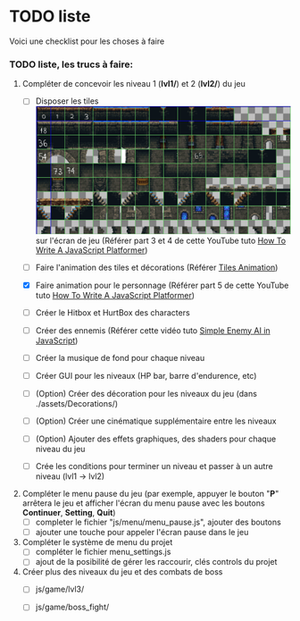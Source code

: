 
# TODO liste

Voici une checklist pour les choses à faire

### TODO liste, les trucs à faire:

1) Compléter de concevoir les niveau 1 (**lvl1/**) et 2 (**lvl2/**) du jeu
    - [ ] Disposer les tiles ![alt text](assets/Tiles/tiles_grid.png) sur l'écran de jeu (Référer part 3 et 4 de cette YouTube tuto [How To Write A JavaScript Platformer](https://www.youtube.com/playlist?list=PLcN6MkgfgN4CpMUgWEM5d70ANMWgcmBp8))
    
    - [ ] Faire l'animation des tiles et décorations (Référer [Tiles Animation](https://www.youtube.com/watch?v=AQABpi9nLfU&t=41s))
    
    - [X] Faire animation pour le personnage (Référer part 5 de cette YouTube tuto [How To Write A JavaScript Platformer](https://www.youtube.com/playlist?list=PLcN6MkgfgN4CpMUgWEM5d70ANMWgcmBp8))
    
    - [ ] Créer le Hitbox et HurtBox des characters
    
    - [ ] Créer des ennemis (Référer cette vidéo tuto [Simple Enemy AI in JavaScript](https://www.youtube.com/watch?v=zbqwFb8DJgQ))
    
    - [ ] Créer la musique de fond pour chaque niveau
    
    - [ ] Créer GUI pour les niveaux (HP bar, barre d'endurence, etc)
    
    - [ ] (Option) Créer des décoration pour les niveaux du jeu (dans ./assets/Decorations/)
    
    - [ ] (Option) Créer une cinématique supplémentaire entre les niveaux
    
    - [ ] (Option) Ajouter des effets graphiques, des shaders pour chaque niveau du jeu
    
    - [ ] Crée les conditions pour terminer un niveau et passer à un autre niveau (lvl1 -> lvl2)

2) Compléter le menu pause du jeu (par exemple, appuyer le bouton "**P**" arrêtera le jeu et afficher l'écran du menu pause avec les boutons **Continuer**, **Setting**, **Quit**)
   - [ ] completer le fichier "js/menu/menu_pause.js", ajouter des boutons
   - [ ] ajouter une touche pour appeler l'écran pause dans le jeu

3) Compléter le système de menu du projet
   - [ ] compléter le fichier menu_settings.js
   - [ ] ajout de la posibilité de gérer les raccourir, clés controls du projet

4) Créer plus des niveaux du jeu et des combats de boss
   - [ ] js/game/lvl3/
   - [ ] js/game/boss_fight/

